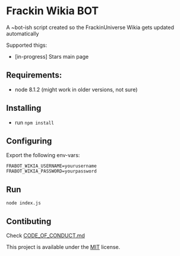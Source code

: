 # Frackin Wikia BOT

A ~bot-ish script created so the FrackinUniverse Wikia gets updated automatically

Supported thigs:

* [in-progress] Stars main page

## Requirements:

* node 8.1.2 (might work in older versions, not sure)

## Installing

* run `npm install`

## Configuring

Export the following env-vars:

```
FRABOT_WIKIA_USERNAME=yourusername
FRABOT_WIKIA_PASSWORD=yourpassword
```

## Run

```
node index.js
```

## Contibuting

Check [CODE_OF_CONDUCT.md](CODE_OF_CONDUCT.md)
 
This project is available under the [MIT](LICENSE.md) license.
